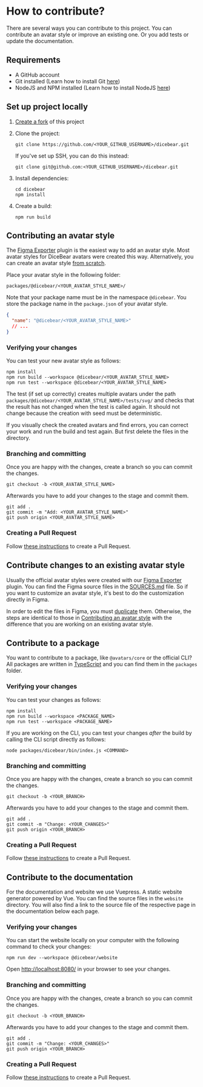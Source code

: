 # How to contribute?

There are several ways you can contribute to this project. You can contribute an avatar style or improve an existing
one. Or you add tests or update the documentation.

## Requirements

- A GitHub account
- Git installed (Learn how to install Git [here](https://git-scm.com/book/en/v2/Getting-Started-Installing-Git))
- NodeJS and NPM installed (Learn how to install NodeJS [here](https://nodejs.org/en/download/))

## Set up project locally

1. [Create a fork](https://help.github.com/en/articles/fork-a-repo) of this project

2. Clone the project:

   ```
   git clone https://github.com/<YOUR_GITHUB_USERNAME>/dicebear.git
   ```

   If you've set up SSH, you can do this instead:

   ```
   git clone git@github.com:<YOUR_GITHUB_USERNAME>/dicebear.git
   ```

3. Install dependencies:

   ```
   cd dicebear
   npm install
   ```

4. Create a build:

   ```
   npm run build
   ```

## Contributing an avatar style

The [Figma Exporter](/styles/create-your-own/with-figma/) plugin is the easiest way to add an avatar style. Most avatar
styles for DiceBear avatars were created this way. Alternatively, you can create an avatar style
[from scratch](/styles/create-your-own/from-scratch/).

Place your avatar style in the following folder:

```
packages/@dicebear/<YOUR_AVATAR_STYLE_NAME>/
```

Note that your package name must be in the namespace `@dicebear`. You store the package name in the `package.json` of
your avatar style.

```json
{
  "name": "@dicebear/<YOUR_AVATAR_STYLE_NAME>"
  // ...
}
```

### Verifying your changes

You can test your new avatar style as follows:

```
npm install
npm run build --workspace @dicebear/<YOUR_AVATAR_STYLE_NAME>
npm run test --workspace @dicebear/<YOUR_AVATAR_STYLE_NAME>
```

The test (if set up correctly) creates multiple avatars under the path
`packages/@dicebear/<YOUR_AVATAR_STYLE_NAME>/tests/svg/` and checks that the result has not changed when the test is
called again. It should not change because the creation with seed must be deterministic.

If you visually check the created avatars and find errors, you can correct your work and run the build and test again.
But first delete the files in the directory.

### Branching and committing

Once you are happy with the changes, create a branch so you can commit the changes.

```
git checkout -b <YOUR_AVATAR_STYLE_NAME>
```

Afterwards you have to add your changes to the stage and commit them.

```
git add .
git commit -m "Add: <YOUR_AVATAR_STYLE_NAME>"
git push origin <YOUR_AVATAR_STYLE_NAME>
```

### Creating a Pull Request

Follow
[these instructions](https://docs.github.com/en/github/collaborating-with-pull-requests/proposing-changes-to-your-work-with-pull-requests/creating-a-pull-request-from-a-fork)
to create a Pull Request.

## Contribute changes to an existing avatar style

Usually the official avatar styles were created with our [Figma Exporter](/styles/create-your-own/with-figma/) plugin.
You can find the Figma source files in the [SOURCES.md](https://github.com/dicebear/dicebear/blob/main/SOURCES.md) file.
So if you want to customize an avatar style, it's best to do the customization directly in Figma.

In order to edit the files in Figma, you must
[duplicate](https://help.figma.com/hc/en-us/articles/360038511533-Duplicate-files) them. Otherwise, the steps are
identical to those in [Contributing an avatar style](#contributing-an-avatar-style) with the difference that you are
working on an existing avatar style.

## Contribute to a package

You want to contribute to a package, like `@avatars/core` or the official CLI? All packages are written in
[TypeScript](https://www.typescriptlang.org/) and you can find them in the `packages` folder.

### Verifying your changes

You can test your changes as follows:

```
npm install
npm run build --workspace <PACKAGE_NAME>
npm run test --workspace <PACKAGE_NAME>
```

If you are working on the CLI, you can test your changes _after_ the build by calling the CLI script directly as
follows:

```
node packages/dicebear/bin/index.js <COMMAND>
```

### Branching and committing

Once you are happy with the changes, create a branch so you can commit the changes.

```
git checkout -b <YOUR_BRANCH>
```

Afterwards you have to add your changes to the stage and commit them.

```
git add .
git commit -m "Change: <YOUR_CHANGES>"
git push origin <YOUR_BRANCH>
```

### Creating a Pull Request

Follow
[these instructions](https://docs.github.com/en/github/collaborating-with-pull-requests/proposing-changes-to-your-work-with-pull-requests/creating-a-pull-request-from-a-fork)
to create a Pull Request.

## Contribute to the documentation

For the documentation and website we use Vuepress. A static website generator powered by Vue. You can find the source
files in the `website` directory. You will also find a link to the source file of the respective page in the
documentation below each page.

### Verifying your changes

You can start the website locally on your computer with the following command to check your changes:

```
npm run dev --workspace @dicebear/website
```

Open [http://localhost:8080/](http://localhost:8080/) in your browser to see your changes.

### Branching and committing

Once you are happy with the changes, create a branch so you can commit the changes.

```
git checkout -b <YOUR_BRANCH>
```

Afterwards you have to add your changes to the stage and commit them.

```
git add .
git commit -m "Change: <YOUR_CHANGES>"
git push origin <YOUR_BRANCH>
```

### Creating a Pull Request

Follow
[these instructions](https://docs.github.com/en/github/collaborating-with-pull-requests/proposing-changes-to-your-work-with-pull-requests/creating-a-pull-request-from-a-fork)
to create a Pull Request.
